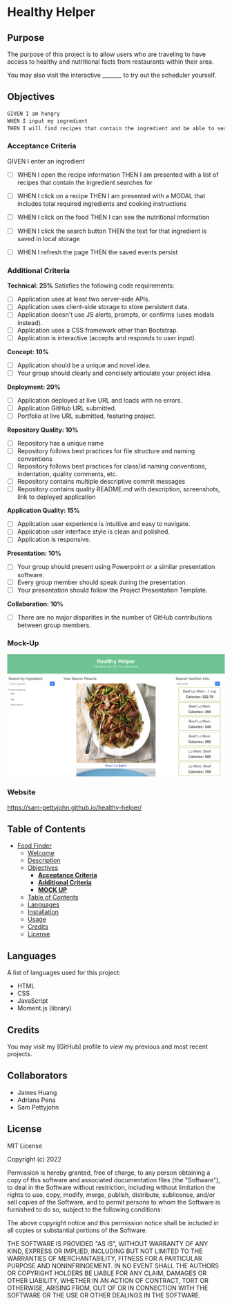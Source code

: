 # Healthy Helper

## Purpose
The purpose of this project is to allow users who are traveling to have access to healthy and nutritional facts from restaurants within their area. 

You may also visit the interactive _______ to try out the scheduler yourself.

## Objectives
```md
GIVEN I am hungry
WHEN I input my ingredient
THEN I will find recipes that contain the ingredient and be able to search for the nutritional info
```

### **Acceptance Criteria**

GIVEN I enter an ingredient
- [ ] WHEN I open the recipe information
THEN I am presented with a list of recipes that contain the ingredient searches for

- [ ] WHEN I click on a recipe
THEN I am presented with a MODAL that includes total required ingredients and cooking instructions

- [ ] WHEN I click on the food
THEN I can see the nutritional information

- [ ] WHEN I click the search button
THEN the text for that ingredient is saved in local storage

- [ ] WHEN I refresh the page
THEN the saved events persist

### **Additional Criteria**

**Technical: 25%**
Satisfies the following code requirements:
- [ ] Application uses at least two server-side APIs.
- [ ] Application uses client-side storage to store persistent data.
- [ ] Application doesn't use JS alerts, prompts, or confirms (uses modals instead).
- [ ] Application uses a CSS framework other than Bootstrap.
- [ ] Application is interactive (accepts and responds to user input).

**Concept: 10%**
- [ ] Application should be a unique and novel idea.
- [ ] Your group should clearly and concisely articulate your project idea.

**Deployment: 20%**
- [ ] Application deployed at live URL and loads with no errors.
- [ ] Application GitHub URL submitted.
- [ ] Portfolio at live URL submitted, featuring project.

**Repository Quality: 10%**
- [ ] Repository has a unique name
- [ ] Repository follows best practices for file structure and naming conventions
- [ ] Repository follows best practices for class/id naming conventions, indentation, quality comments, etc.
- [ ] Repository contains multiple descriptive commit messages
- [ ] Repository contains quality README.md with description, screenshots, link to deployed application

**Application Quality: 15%**
- [ ] Application user experience is intuitive and easy to navigate.
- [ ] Application user interface style is clean and polished.
- [ ] Application is responsive.

**Presentation: 10%**
- [ ] Your group should present using Powerpoint or a similar presentation software.
- [ ] Every group member should speak during the presentation.
- [ ] Your presentation should follow the Project Presentation Template.

**Collaboration: 10%**
- [ ] There are no major disparities in the number of GitHub contributions between group members.

### Mock-Up

![image](./assets/images/mock-up.png)

### Website
https://sam-pettyjohn.github.io/healthy-helper/

## Table of Contents

- [Food Finder](#foodfinder)
  - [Welcome](#welcome)
  - [Description](#description)
  - [Objectives](#objectives)
    - [**Acceptance Criteria**](#acceptance-criteria)
    - [**Additional Criteria**](#additional-criteria)
    - [**MOCK UP**](#mock-up)
  - [Table of Contents](#table-of-contents)
  - [Languages](#languages)
  - [Installation](#installation)
  - [Usage](#usage)
  - [Credits](#credits)
  - [License](#license)

## Languages

A list of languages used for this project:

- HTML
- CSS
- JavaScript
- Moment.js (library)

## Credits

You may visit my [GitHub] profile to view my previous and most recent projects.

## Collaborators

- James Huang
- Adriana Pena
- Sam Pettyjohn

## License
MIT License

Copyright (c) 2022 

Permission is hereby granted, free of charge, to any person obtaining a copy
of this software and associated documentation files (the "Software"), to deal
in the Software without restriction, including without limitation the rights
to use, copy, modify, merge, publish, distribute, sublicense, and/or sell
copies of the Software, and to permit persons to whom the Software is
furnished to do so, subject to the following conditions:

The above copyright notice and this permission notice shall be included in all
copies or substantial portions of the Software.

THE SOFTWARE IS PROVIDED "AS IS", WITHOUT WARRANTY OF ANY KIND, EXPRESS OR IMPLIED, INCLUDING BUT NOT LIMITED TO THE WARRANTIES OF MERCHANTABILITY, FITNESS FOR A PARTICULAR PURPOSE AND NONINFRINGEMENT. IN NO EVENT SHALL THE AUTHORS OR COPYRIGHT HOLDERS BE LIABLE FOR ANY CLAIM, DAMAGES OR OTHER LIABILITY, WHETHER IN AN ACTION OF CONTRACT, TORT OR OTHERWISE, ARISING FROM, OUT OF OR IN CONNECTION WITH THE SOFTWARE OR THE USE OR OTHER DEALINGS IN THE SOFTWARE.